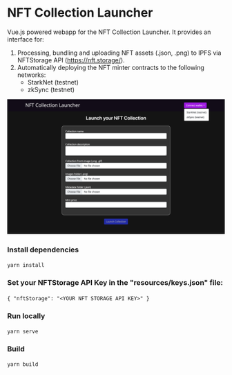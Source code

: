 # NFT Collection Launcher
Vue.js powered webapp for the NFT Collection Launcher. It provides an interface for:

1. Processing, bundling and uploading NFT assets (.json, .png) to IPFS via NFTStorage API (https://nft.storage/). 
2. Automatically deploying the NFT minter contracts to the following networks:
   - StarkNet (testnet)
   - zkSync (testnet)


![NFT Collection Launcher](/nft-collection-launcher.png?raw=true "NFT Collection Launcher")

### Install dependencies

`yarn install`


### Set your NFTStorage API Key in the "resources/keys.json" file:

`{
    "nftStorage": "<YOUR NFT STORAGE API KEY>"
}`

### Run locally

`yarn serve`

### Build

`yarn build`
